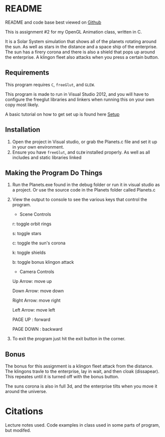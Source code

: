 README
======

README and code base best viewed on [Github](https://github.com/mikenorthorp/OpenGL_SolarSystem)

This is assignment #2 for my OpenGL Animation class, written in C.

It is a Solar System simulation that shows all of the planets rotating around the sun. As well as stars in the distance and a
space ship of the enterprise. The sun has a firery corona and there is also a shield that pops up around the enterprise. A klingon fleet
also attacks when you press a certain button.

Requirements
------------

This program requires `C`, `freeGlut`, and `GLEW`.

This program is made to run in Visual Studio 2012, and you will have to configure the
freeglut libraries and linkers when running this on your own copy most likely.

A basic tutorial on how to get set up is found here [Setup](http://www.wyzant.com/resources/blogs/226103/opengl_freeglut_and_visual_studio_2012)

Installation
------------

1. Open the project in Visual studio, or grab the Planets.c file and set it up in
   your own environment.
2. Ensure you have `freeGlut`, and `GLEW` installed properly. As well as all includes and static libraries linked

Making the Program Do Things
----------------------------

1. Run the Planets.exe found in the debug folder or run it in visual studio as a project. Or use the source code in the Planets
   folder called Planets.c
2. View the output to console to see the various keys that control the program.
	- Scene Controls

	r: toggle orbit rings

	s: toggle stars

	c: toggle the sun's corona

	k: toggle shields

	b: toggle bonus klingon attack

	- Camera Controls

	Up    Arrow: move up

	Down  Arrow: move down

	Right Arrow: move right

	Left  Arrow: move left

	PAGE  UP   : forward

	PAGE  DOWN : backward

3. To exit the program just hit the exit button in the corner.

Bonus
-----

The bonus for this assignment is a klingon fleet attack from the distance. The klingons travle to the enterprise, lay in wait,
and then cloak (dissapear). This repeates until it is turned off with the bonus button.

The suns corona is also in full 3d, and the enterprise tilts when you move it around the universe.


Citations
=========
Lecture notes used. Code examples in class used in some parts of program, but modifed.




